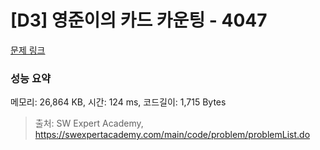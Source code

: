 # [D3] 영준이의 카드 카운팅 - 4047 

[문제 링크](https://swexpertacademy.com/main/code/problem/problemDetail.do?contestProbId=AWIsY84KEPMDFAWN) 

### 성능 요약

메모리: 26,864 KB, 시간: 124 ms, 코드길이: 1,715 Bytes



> 출처: SW Expert Academy, https://swexpertacademy.com/main/code/problem/problemList.do